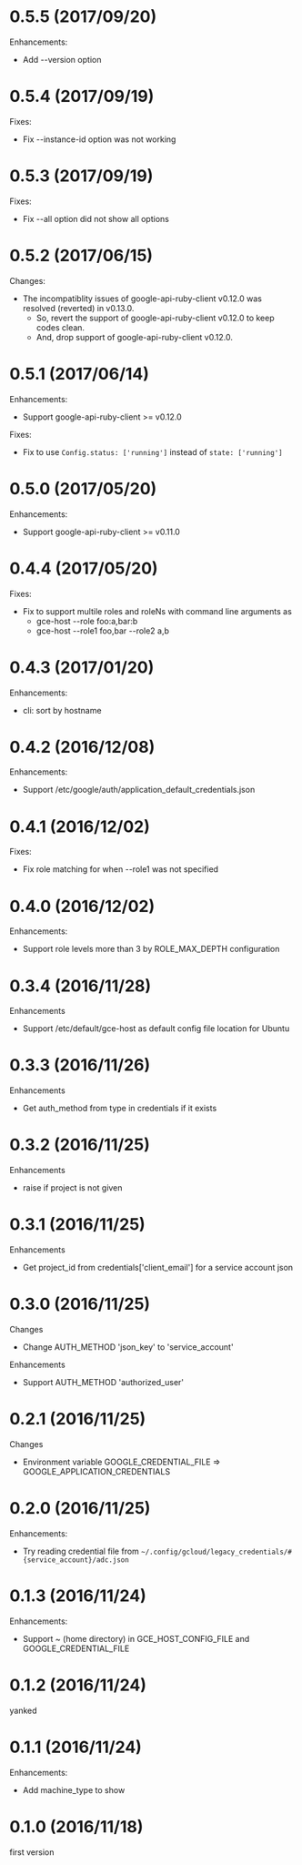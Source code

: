 # 0.5.5 (2017/09/20)

Enhancements:

* Add --version option

# 0.5.4 (2017/09/19)

Fixes:

* Fix --instance-id option was not working

# 0.5.3 (2017/09/19)

Fixes:

* Fix --all option did not show all options

# 0.5.2 (2017/06/15)

Changes:

* The incompatiblity issues of google-api-ruby-client v0.12.0 was resolved (reverted) in v0.13.0.
  * So, revert the support of google-api-ruby-client v0.12.0 to keep codes clean.
  * And, drop support of google-api-ruby-client v0.12.0.

# 0.5.1 (2017/06/14)

Enhancements:

* Support google-api-ruby-client >= v0.12.0

Fixes:

* Fix to use `Config.status: ['running']` instead of `state: ['running']`

# 0.5.0 (2017/05/20)

Enhancements:

* Support google-api-ruby-client >= v0.11.0

# 0.4.4 (2017/05/20)

Fixes:

* Fix to support multile roles and roleNs with command line arguments as
  * gce-host --role foo:a,bar:b
  * gce-host --role1 foo,bar --role2 a,b

# 0.4.3 (2017/01/20)

Enhancements:

* cli: sort by hostname

# 0.4.2 (2016/12/08)

Enhancements:

* Support /etc/google/auth/application_default_credentials.json

# 0.4.1 (2016/12/02)

Fixes:

* Fix role matching for when --role1 was not specified

# 0.4.0 (2016/12/02)

Enhancements:

* Support role levels more than 3 by ROLE_MAX_DEPTH configuration

# 0.3.4 (2016/11/28)

Enhancements

* Support /etc/default/gce-host as default config file location for Ubuntu

# 0.3.3 (2016/11/26)

Enhancements

* Get auth_method from type in credentials if it exists

# 0.3.2 (2016/11/25)

Enhancements

* raise if project is not given

# 0.3.1 (2016/11/25)

Enhancements

* Get project_id from credentials['client_email'] for a service account json

# 0.3.0 (2016/11/25)

Changes

* Change AUTH_METHOD 'json_key' to 'service_account'

Enhancements

* Support AUTH_METHOD 'authorized_user'

# 0.2.1 (2016/11/25)

Changes

* Environment variable GOOGLE_CREDENTIAL_FILE => GOOGLE_APPLICATION_CREDENTIALS

# 0.2.0 (2016/11/25)

Enhancements:

* Try reading credential file from `~/.config/gcloud/legacy_credentials/#{service_account}/adc.json`

# 0.1.3 (2016/11/24)

Enhancements:

* Support ~ (home directory) in GCE_HOST_CONFIG_FILE and GOOGLE_CREDENTIAL_FILE

# 0.1.2 (2016/11/24)

yanked

# 0.1.1 (2016/11/24)

Enhancements:

* Add machine_type to show

# 0.1.0 (2016/11/18)

first version

